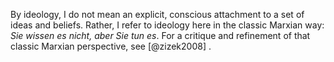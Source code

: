 By ideology, I do not mean an explicit, conscious attachment to a set of ideas
and beliefs. Rather, I refer to ideology here in the classic Marxian way: _Sie
wissen es nicht, aber Sie tun es_. For a critique and refinement of that classic
Marxian perspective, see [@zizek2008] .
